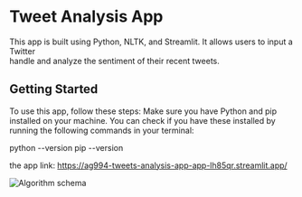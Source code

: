 # Tweet Analysis App
  <p> This app is built using Python, NLTK, and Streamlit. It allows users to input a Twitter 
  <br> handle and analyze the sentiment of their recent tweets. </p>
  
  
  ## Getting Started
   To use this app, follow these steps:
   Make sure you have Python and pip installed on your machine. You can check if you have these installed by 
   running the following commands in your terminal:
   
   python --version
   pip --version




































the app link: https://ag994-tweets-analysis-app-app-lh85qr.streamlit.app/

![Algorithm schema](./images/schema.jpg)
